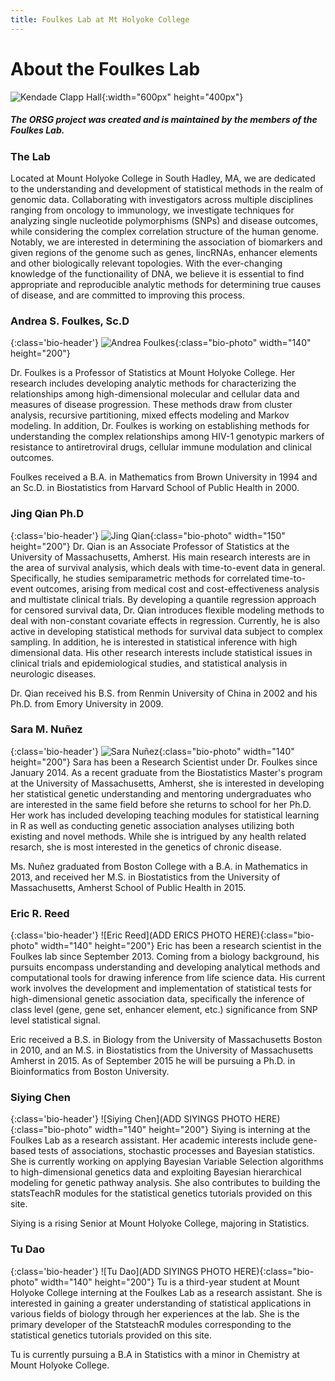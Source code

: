 ```yaml
---
title: Foulkes Lab at Mt Holyoke College
---
```


# About the Foulkes Lab

![Kendade Clapp Hall](KendadeClappHalls.jpg){:width="600px" height="400px"}

##### The ORSG project was created and is maintained by the members of the Foulkes Lab. 


### The Lab
Located at Mount Holyoke College in South Hadley, MA, we are dedicated to the understanding and development of statistical methods in the realm of genomic data. Collaborating with investigators across multiple disciplines ranging from oncology to immunology, we investigate techniques for analyzing single nucleotide polymorphisms (SNPs) and disease outcomes, while considering the complex correlation structure of the human genome. Notably, we are interested in determining the association of biomarkers and given regions of the genome such as genes, lincRNAs, enhancer elements and other biologically relevant topologies. With the ever-changing knowledge of the functionaility of DNA, we believe it is essential to find appropriate and reproducible analytic methods for determining true causes of disease, and are committed to improving this process.

### Andrea S. Foulkes, Sc.D
{:class='bio-header'}
![Andrea Foulkes](foulkes.jpg){:class="bio-photo" width="140" height="200"}

Dr. Foulkes is a Professor of Statistics at Mount Holyoke College. Her research includes developing analytic methods for characterizing the relationships among high-dimensional molecular and cellular data and measures of disease progression. These methods draw from cluster analysis, recursive partitioning, mixed effects modeling and Markov modeling. In addition, Dr. Foulkes is working on establishing methods for understanding the complex relationships among HIV-1 genotypic markers of resistance to antiretroviral drugs, cellular immune modulation and clinical outcomes.

Foulkes received a B.A. in Mathematics from Brown University in 1994 and an Sc.D. in Biostatistics from Harvard School of Public Health in 2000.

### Jing Qian Ph.D
{:class='bio-header'}
![Jing Qian](Jing_Qian.jpg){:class="bio-photo" width="150" height="200"}
Dr. Qian is an Associate Professor of Statistics at the University of Massachusetts, Amherst. His main research interests are in the area of survival analysis, which deals with time-to-event data in general. Specifically, he studies semiparametric methods for correlated time-to-event outcomes, arising from medical cost and cost-effectiveness analysis and multistate clinical trials. By developing a quantile regression approach for censored survival data, Dr. Qian introduces flexible modeling methods to deal with non-constant covariate effects in regression. Currently, he is also active in developing statistical methods for survival data subject to complex sampling. In addition, he is interested in statistical inference with high dimensional data. His other research interests include statistical issues in clinical trials and epidemiological studies, and statistical analysis in neurologic diseases.

Dr. Qian received his B.S. from Renmin University of China in 2002 and his Ph.D. from Emory University in 2009.

### Sara M. Nuñez
{:class='bio-header'}
![Sara Nuñez](sara.jpg){:class="bio-photo" width="140" height="200"}
Sara has been a Research Scientist under Dr. Foulkes since January 2014. As a recent graduate from the Biostatistics Master's program at the University of Massachusetts, Amherst, she is interested in developing her statistical genetic understanding and mentoring undergraduates who are interested in the same field before she returns to school for her Ph.D. Her work has included developing teaching modules for statistical learning in R as well as conducting genetic association analyses utilizing both existing and novel methods. While she is intrigued by any health related resarch, she is most interested in the genetics of chronic disease. 

Ms. Nuñez graduated from Boston College with a B.A. in Mathematics in 2013, and received her M.S. in Biostatistics from the University of Massachusetts, Amherst School of Public Health in 2015.

### Eric R. Reed
{:class='bio-header'}
![Eric Reed](ADD ERICS PHOTO HERE){:class="bio-photo" width="140" height="200"}
Eric has been a research scientist in the Foulkes lab since September 2013.  Coming from a biology background, his pursuits encompass understanding and developing analytical methods and computational tools for drawing inference from life science data. His current work involves the development and implementation of statistical tests for high-dimensional genetic association data, specifically the inference of class level (gene, gene set, enhancer element, etc.) significance from SNP level statistical signal.

Eric received a B.S. in Biology from the University of Massachusetts Boston in 2010, and an M.S. in Biostatistics from the University of Massachusetts Amherst in 2015.  As of September 2015 he will be pursuing a Ph.D. in Bioinformatics from Boston University. 

### Siying Chen
{:class='bio-header'}
![Siying Chen](ADD SIYINGS PHOTO HERE){:class="bio-photo" width="140" height="200"}
Siying is interning at the Foulkes Lab as a research assistant. Her academic interests include gene-based tests of associations, stochastic processes and Bayesian statistics. She is currently working on applying Bayesian Variable Selection algorithms to high-dimensional genetics data and exploiting Bayesian hierarchical modeling for genetic pathway analysis. She also contributes to building the statsTeachR modules for the statistical genetics tutorials provided on this site. 

Siying is a rising Senior at Mount Holyoke College, majoring in Statistics. 

### Tu Dao
{:class='bio-header'}
![Tu Dao](ADD SIYINGS PHOTO HERE){:class="bio-photo" width="140" height="200"}
Tu is a third-year student at Mount Holyoke College interning at the Foulkes Lab as a research assistant. She is interested in gaining a greater understanding of statistical applications in various fields of biology through her experiences at the lab. She is the primary developer of the StatsteachR modules corresponding to the statistical genetics tutorials provided on this site. 

Tu is currently pursuing a B.A in Statistics with a minor in Chemistry at Mount Holyoke College. 

